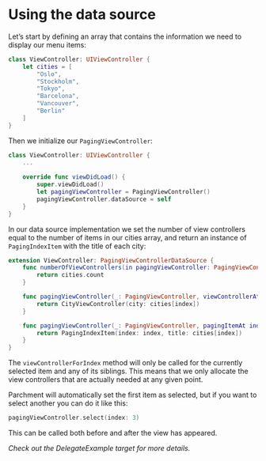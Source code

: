 # Using the data source

Let’s start by defining an array that contains the information we need to display our menu items:

```Swift
class ViewController: UIViewController {
    let cities = [
        "Oslo",
        "Stockholm",
        "Tokyo",
        "Barcelona",
        "Vancouver",
        "Berlin"
    ]
}
```

Then we initialize our `PagingViewController`:

```Swift
class ViewController: UIViewController {
    ...
    
    override func viewDidLoad() {
        super.viewDidLoad()
        let pagingViewController = PagingViewController()
        pagingViewController.dataSource = self
    }
}
```

In our data source implementation we set the number of view controllers equal to the number of items in our cities array, and return an instance of `PagingIndexItem` with the title of each city:

```Swift
extension ViewController: PagingViewControllerDataSource {
    func numberOfViewControllers(in pagingViewController: PagingViewController) -> Int {
        return cities.count
    }

    func pagingViewController(_: PagingViewController, viewControllerAt index: Int) -> UIViewController {
        return CityViewController(city: cities[index])
    }

    func pagingViewController(_: PagingViewController, pagingItemAt index: Int) -> PagingItem {
        return PagingIndexItem(index: index, title: cities[index])
    }
}
```

The `viewControllerForIndex` method will only be called for the currently selected item and any of its siblings. This means that we only allocate the view controllers that are actually needed at any given point.

Parchment will automatically set the first item as selected, but if you want to select another you can do it like this:

```Swift
pagingViewController.select(index: 3)
```

This can be called both before and after the view has appeared.

_Check out the DelegateExample target for more details._
